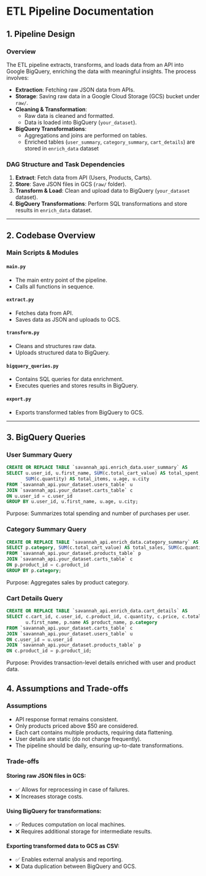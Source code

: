 # ETL Pipeline Documentation

## 1. Pipeline Design

### Overview
The ETL pipeline extracts, transforms, and loads data from an API into Google BigQuery, enriching the data with meaningful insights. The process involves:

- **Extraction**: Fetching raw JSON data from APIs.
- **Storage**: Saving raw data in a Google Cloud Storage (GCS) bucket under `raw/`.
- **Cleaning & Transformation**:
  - Raw data is cleaned and formatted.
  - Data is loaded into BigQuery (`your_dataset`).
- **BigQuery Transformations**:
  - Aggregations and joins are performed on tables.
  - Enriched tables (`user_summary`, `category_summary`, `cart_details`) are stored in `enrich_data` dataset

### DAG Structure and Task Dependencies
1. **Extract**: Fetch data from API (Users, Products, Carts).
2. **Store**: Save JSON files in GCS (`raw/` folder).
3. **Transform & Load**: Clean and upload data to BigQuery (`your_dataset` dataset).
4. **BigQuery Transformations**: Perform SQL transformations and store results in `enrich_data` dataset.
---

## 2. Codebase Overview

### Main Scripts & Modules

#### `main.py`
- The main entry point of the pipeline.
- Calls all functions in sequence.

#### `extract.py`
- Fetches data from API.
- Saves data as JSON and uploads to GCS.

#### `transform.py`
- Cleans and structures raw data.
- Uploads structured data to BigQuery.

#### `bigquery_queries.py`
- Contains SQL queries for data enrichment.
- Executes queries and stores results in BigQuery.

#### `export.py`
- Exports transformed tables from BigQuery to GCS.
---
## 3. BigQuery Queries

### User Summary Query


```sql
CREATE OR REPLACE TABLE `savannah_api.enrich_data.user_summary` AS
SELECT u.user_id, u.first_name, SUM(c.total_cart_value) AS total_spent, 
       SUM(c.quantity) AS total_items, u.age, u.city
FROM `savannah_api.your_dataset.users_table` u
JOIN `savannah_api.your_dataset.carts_table` c
ON u.user_id = c.user_id
GROUP BY u.user_id, u.first_name, u.age, u.city; 
```
Purpose: Summarizes total spending and number of purchases per user.

### Category Summary Query

```sql
CREATE OR REPLACE TABLE `savannah_api.enrich_data.category_summary` AS
SELECT p.category, SUM(c.total_cart_value) AS total_sales, SUM(c.quantity) AS total_items_sold
FROM `savannah_api.your_dataset.products_table` p
JOIN `savannah_api.your_dataset.carts_table` c
ON p.product_id = c.product_id
GROUP BY p.category;
```
Purpose: Aggregates sales by product category.

### Cart Details Query
```sql
CREATE OR REPLACE TABLE `savannah_api.enrich_data.cart_details` AS
SELECT c.cart_id, c.user_id, c.product_id, c.quantity, c.price, c.total_cart_value, 
       u.first_name, p.name AS product_name, p.category
FROM `savannah_api.your_dataset.carts_table` c
JOIN `savannah_api.your_dataset.users_table` u
ON c.user_id = u.user_id
JOIN `savannah_api.your_dataset.products_table` p
ON c.product_id = p.product_id;
```
Purpose: Provides transaction-level details enriched with user and product data.

## 4.  Assumptions and Trade-offs
### Assumptions
- API response format remains consistent.
- Only products priced above $50 are considered.
- Each cart contains multiple products, requiring data flattening.
- User details are static (do not change frequently).
- The pipeline should be daily, ensuring up-to-date transformations.
### Trade-offs
#### Storing raw JSON files in GCS:
- ✅ Allows for reprocessing in case of failures.  
- ❌ Increases storage costs.  

#### Using BigQuery for transformations:
- ✅ Reduces computation on local machines.  
- ❌ Requires additional storage for intermediate results.  

#### Exporting transformed data to GCS as CSV:
- ✅ Enables external analysis and reporting.  
- ❌ Data duplication between BigQuery and GCS.  
